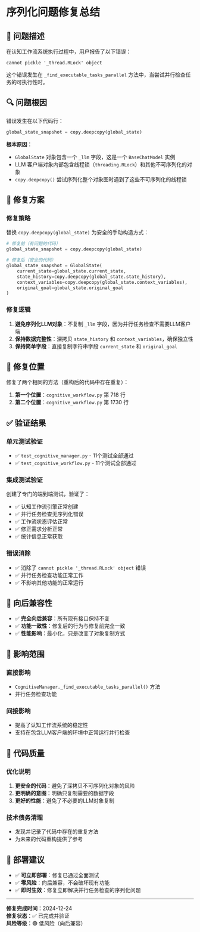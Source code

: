 # 序列化问题修复总结

## 🐛 问题描述

在认知工作流系统执行过程中，用户报告了以下错误：

```
cannot pickle '_thread.RLock' object
```

这个错误发生在 `_find_executable_tasks_parallel` 方法中，当尝试并行检查任务的可执行性时。

## 🔍 问题根因

错误发生在以下代码行：

```python
global_state_snapshot = copy.deepcopy(global_state)
```

**根本原因**：
- `GlobalState` 对象包含一个 `_llm` 字段，这是一个 `BaseChatModel` 实例
- LLM 客户端对象内部包含线程锁（`threading.RLock`）和其他不可序列化的对象
- `copy.deepcopy()` 尝试序列化整个对象图时遇到了这些不可序列化的线程锁

## 🔧 修复方案

### 修复策略
替换 `copy.deepcopy(global_state)` 为安全的手动构造方式：

```python
# 修复前（有问题的代码）
global_state_snapshot = copy.deepcopy(global_state)

# 修复后（安全的代码）
global_state_snapshot = GlobalState(
    current_state=global_state.current_state,
    state_history=copy.deepcopy(global_state.state_history),
    context_variables=copy.deepcopy(global_state.context_variables),
    original_goal=global_state.original_goal
)
```

### 修复逻辑
1. **避免序列化LLM对象**：不复制 `_llm` 字段，因为并行任务检查不需要LLM客户端
2. **保持数据完整性**：深拷贝 `state_history` 和 `context_variables`，确保独立性
3. **保持简单字段**：直接复制字符串字段 `current_state` 和 `original_goal`

## 📍 修复位置

修复了两个相同的方法（重构后的代码中存在重复）：

1. **第一个位置**：`cognitive_workflow.py` 第 718 行
2. **第二个位置**：`cognitive_workflow.py` 第 1730 行

## ✅ 验证结果

### 单元测试验证
- ✅ `test_cognitive_manager.py` - 11个测试全部通过
- ✅ `test_cognitive_workflow.py` - 11个测试全部通过

### 集成测试验证
创建了专门的端到端测试，验证了：
- ✅ 认知工作流引擎正常创建
- ✅ 并行任务检查无序列化错误
- ✅ 工作流状态评估正常
- ✅ 修正需求分析正常
- ✅ 统计信息正常获取

### 错误消除
- ✅ 消除了 `cannot pickle '_thread.RLock' object` 错误
- ✅ 并行任务检查功能正常工作
- ✅ 不影响其他功能的正常运行

## 🔄 向后兼容性

- ✅ **完全向后兼容**：所有现有接口保持不变
- ✅ **功能一致性**：修复后的行为与修复前完全一致
- ✅ **性能影响**：最小化，只是改变了对象复制方式

## 🎯 影响范围

### 直接影响
- `CognitiveManager._find_executable_tasks_parallel()` 方法
- 并行任务检查功能

### 间接影响
- 提高了认知工作流系统的稳定性
- 支持在包含LLM客户端的环境中正常运行并行检查

## 📝 代码质量

### 优化说明
1. **更安全的代码**：避免了深拷贝不可序列化对象的风险
2. **更明确的意图**：明确只复制需要的数据字段
3. **更好的性能**：避免了不必要的LLM对象复制

### 技术债务清理
- 发现并记录了代码中存在的重复方法
- 为未来的代码重构提供了参考

## 🚀 部署建议

- ✅ **可立即部署**：修复已通过全面测试
- ✅ **零风险**：向后兼容，不会破坏现有功能
- ✅ **即时生效**：修复立即解决并行任务检查的序列化问题

---

**修复完成时间**：2024-12-24  
**修复状态**：✅ 已完成并验证  
**风险等级**：🟢 低风险（向后兼容）